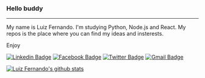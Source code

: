 ### Hello buddy
---
My name is Luiz Fernando. I'm studying Python, Node.js and React. My repos is the place where you can find my ideas and insterests.

Enjoy

[![Linkedin Badge](https://img.shields.io/badge/-@ssluizf-3f51b5?style=flat-square&labelColor=3f51b5&logo=linkedin&logoColor=white&link=https://www.linkedin.com/in/ssluizf/)](https://www.linkedin.com/in/ssluizf/)
[![Facebook Badge](https://img.shields.io/badge/-@ssluizf-3f51b5?style=flat-square&labelColor=3f51b5&logo=facebook&logoColor=white&link=https://www.facebook.com/ssluizf)](https://www.facebook.com/ssluizf)
[![Twitter Badge](https://img.shields.io/badge/-@ssluizf-3f51b5?style=flat-square&labelColor=3f51b5&logo=twitter&logoColor=white&link=https://twitter.com/ssluizf)](https://twitter.com/ssluizf)
[![Gmail Badge](https://img.shields.io/badge/-@ssl_log-3f51b5?style=flat-square&labelColor=3f51b5&logo=gmail&logoColor=white&link=mailto:ssl_log@outlook.com)](mailto:ssl_log@outlook.com)
<!--
**ssluizf/ssluizf** is a ✨ _special_ ✨ repository because its `README.md` (this file) appears on your GitHub profile.

Here are some ideas to get you started:

- 🔭 I’m currently working on ...
- 🌱 I’m currently learning ...
- 👯 I’m looking to collaborate on ...
- 🤔 I’m looking for help with ...
- 💬 Ask me about ...
- 📫 How to reach me: ...
- 😄 Pronouns: ...
- ⚡ Fun fact: ...
-->

[![Luiz Fernando's github stats](https://github-readme-stats.vercel.app/api?username=ssluizf)](https://github.com/ssluizf)
